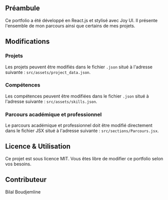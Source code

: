 ## Préambule

Ce portfolio a été développé en React.js et stylisé avec Joy UI. Il présente l'ensemble de mon parcours ainsi que certains de mes projets.

## Modifications

### Projets

Les projets peuvent être modifiés dans le fichier `.json` situé à l'adresse suivante : `src/assets/project_data.json`.

### Compétences

Les compétences peuvent être modifiées dans le fichier `.json` situé à l'adresse suivante : `src/assets/skills.json`.

### Parcours académique et professionnel

Le parcours académique et professionnel doit être modifié directement dans le fichier JSX situé à l'adresse suivante : `src/sections/Parcours.jsx`.

## Licence & Utilisation

Ce projet est sous licence MIT. Vous êtes libre de modifier ce portfolio selon vos besoins.

## Contributeur

Bilal Boudjemline
